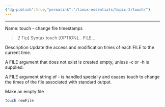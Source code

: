 ```yaml
---
{"dg-publish":true,"permalink":"/linux-essentials/topic-2/touch/"}
---
```


---
Name: touch - change file timestamps

> [! Tip] Syntax
	touch [OPTION]... FILE...

Description
Update the access and modification times of each FILE to the current time.

A FILE argument that does not exist is created empty, unless -c or -h is supplied.

A FILE argument string of - is handled specially and causes touch to change the times of the file associated with standard output.


Make an empty file
```bash
touch newFile
```